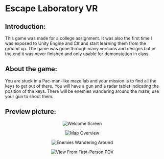 # Escape Laboratory VR

## Introduction:
This game was made for a college assignment.
It was also the first time I was exposed to Unity Engine and C# and start learning them from the ground up.
The game was gone through many versions and designs but in the end it was never finished and only usable for demonstation in class.

## About the game:
You are stuck in a Pac-man-like maze lab and your mission is to find all the keys to get out of there. 
You will have a gun and a radar tablet indicating the position of the keys.
There will be enemies wandering around the maze, use your gun to shoot them.

## Preview picture:
<p align="center">
  <img src="https://i.ibb.co/42zYSp6/2.png" alt="Welcome Screen"/>
</p>
<p align="center">
  <img src="https://i.ibb.co/475jNP5/1.png" alt="Map Overview"/>
</p>
<p align="center">
  <img src="https://i.ibb.co/n6yN3Nn/3.png" alt="Enemies Wandering Around"/>
</p>
<p align="center">
  <img src="https://i.ibb.co/1Rst4f9/4.png" alt="View From First-Person POV"/>
</p>


